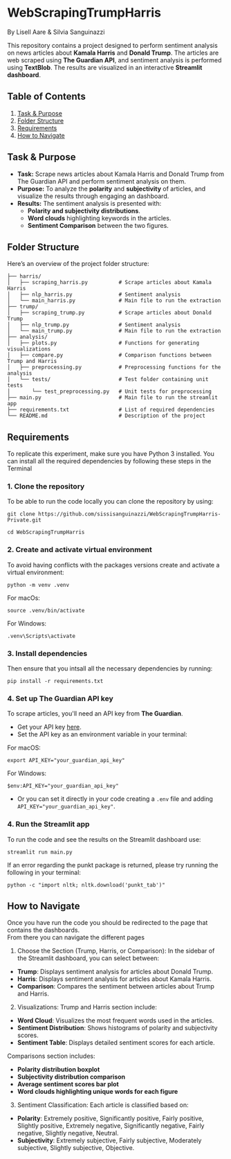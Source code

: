 
# WebScrapingTrumpHarris

By Lisell Aare & Silvia Sanguinazzi

This repository contains a project designed to perform sentiment analysis on news articles about **Kamala Harris** and **Donald Trump**. The articles are web scraped using **The Guardian API**, and sentiment analysis is performed using **TextBlob**. The results are visualized in an interactive **Streamlit dashboard**.

## Table of Contents
1. [Task & Purpose](#task--purpose)
2. [Folder Structure](#folder-structure)
3. [Requirements](#requirements)
4. [How to Navigate](#how-to-navigate)

## Task & Purpose
- **Task:** Scrape news articles about Kamala Harris and Donald Trump from The Guardian API and perform sentiment analysis on them.
- **Purpose:** To analyze the **polarity** and **subjectivity** of articles, and visualize the results through engaging an dashboard.
- **Results:** The sentiment analysis is presented with:
  - **Polarity and subjectivity distributions**.
  - **Word clouds** highlighting keywords in the articles.
  - **Sentiment Comparison** between the two figures.

## Folder Structure

Here’s an overview of the project folder structure:

```
├── harris/
│   ├── scraping_harris.py          # Scrape articles about Kamala Harris
│   ├── nlp_harris.py               # Sentiment analysis 
│   └── main_harris.py              # Main file to run the extraction
├── trump/
│   ├── scraping_trump.py           # Scrape articles about Donald Trump
│   ├── nlp_trump.py                # Sentiment analysis 
│   └── main_trump.py               # Main file to run the extraction
├── analysis/  
│   ├── plots.py                    # Functions for generating visualizations
│   ├── compare.py                  # Comparison functions between Trump and Harris
│   ├── preprocessing.py            # Preprocessing functions for the analysis
│   └── tests/                      # Test folder containing unit tests
│       └── test_preprocessing.py   # Unit tests for preprocessing
├── main.py                         # Main file to run the streamlit app
├── requirements.txt                # List of required dependencies
└── README.md                       # Description of the project
```

## Requirements

To replicate this experiment, make sure you have Python 3 installed. You can install all the required dependencies by following these steps in the Terminal

### 1. Clone the repository
To be able to run the code locally you can clone the repository by using:
```
git clone https://github.com/sissisanguinazzi/WebScrapingTrumpHarris-Private.git
```
```
cd WebScrapingTrumpHarris
```

### 2. Create and activate virtual environment
To avoid having conflicts with the packages versions create and activate a virtual environment:
```
python -m venv .venv
```

For macOs:
```
source .venv/bin/activate
```

For Windows:
```
.venv\Scripts\activate
```
### 3. Install dependencies
Then ensure that you intsall all the necessary dependencies by running:
```
pip install -r requirements.txt
```

### 4. Set up The Guardian API key
To scrape articles, you'll need an API key from **The Guardian**.

- Get your API key [here](https://open-platform.theguardian.com/access/).
- Set the API key as an environment variable in your terminal:
  
For macOS:
```
export API_KEY="your_guardian_api_key"
```
For Windows:
```
$env:API_KEY="your_guardian_api_key"
```
- Or you can set it directly in your code creating a ```.env``` file and adding ```API_KEY="your_guardian_api_key"```.

### 4. Run the Streamlit app
To run the code and see the results on the Streamlit dashboard use:
```
streamlit run main.py
```
If an error regarding the punkt package is returned, please try running the following in your terminal:
```
python -c "import nltk; nltk.download('punkt_tab')"
```

## How to Navigate
Once you have run the code you should be redirected to the page that contains the dashboards.  
From there you can navigate the different pages

1. Choose the Section (Trump, Harris, or Comparison):
In the sidebar of the Streamlit dashboard, you can select between:
- **Trump**: Displays sentiment analysis for articles about Donald Trump.
- **Harris**: Displays sentiment analysis for articles about Kamala Harris.
- **Comparison**: Compares the sentiment between articles about Trump and Harris.

2. Visualizations:
Trump and Harris section include:
- **Word Cloud**: Visualizes the most frequent words used in the articles.
- **Sentiment Distribution**: Shows histograms of polarity and subjectivity scores.
- **Sentiment Table**: Displays detailed sentiment scores for each article.

Comparisons section includes:
- **Polarity distribution boxplot**
- **Subjectivity distribution comparison**
- **Average sentiment scores bar plot**
- **Word clouds highlighting unique words for each figure**

3. Sentiment Classification:
Each article is classified based on:
- **Polarity**: Extremely positive, Significantly positive, Fairly positive, Slightly positive, Extremely negative, Significantly negative, Fairly negative, Slightly negative, Neutral.
- **Subjectivity**: Extremely subjective, Fairly subjective, Moderately subjective, Slightly subjective, Objective.
